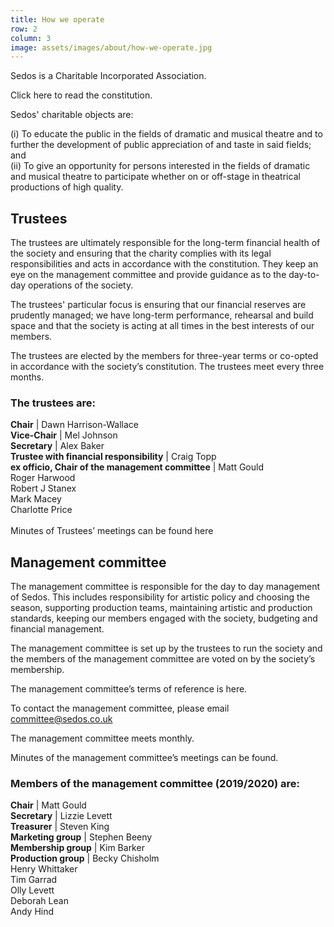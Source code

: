 ```yaml
---
title: How we operate
row: 2
column: 3
image: assets/images/about/how-we-operate.jpg
---
```

Sedos is a Charitable Incorporated Association.

Click here to read the constitution.

Sedos' charitable objects are:

(i) To educate the public in the fields of dramatic and musical theatre and to further the development of public appreciation of and taste in said fields; and\
(ii) To give an opportunity for persons interested in the fields of dramatic and musical theatre to participate whether on or off-stage in theatrical productions of high quality.

## Trustees

The trustees are ultimately responsible for the long-term financial health of the society and ensuring that the charity complies with its legal responsibilities and acts in accordance with the constitution. They keep an eye on the management committee and provide guidance as to the day-to-day operations of the society. 

The trustees' particular focus is ensuring that our financial reserves are prudently managed; we have long-term performance, rehearsal and build space and that the society is acting at all times in the best interests of our members. 

The trustees are elected by the members for three-year terms or co-opted in accordance with the society’s constitution. The trustees meet every three months.

### The trustees are:

**Chair** | Dawn Harrison-Wallace\
**Vice-Chair** | Mel Johnson\
**Secretary** | Alex Baker\
**Trustee with financial responsibility** | Craig Topp\
**ex officio, Chair of the management committee** | Matt Gould\
Roger Harwood\
Robert J Stanex\
Mark Macey\
Charlotte Price\
\
Minutes of Trustees’ meetings can be found here

## Management committee

The management committee is responsible for the day to day management of Sedos. This includes responsibility for artistic policy and choosing the season, supporting production teams, maintaining artistic and production standards, keeping our members engaged with the society, budgeting and financial management.

The management committee is set up by the trustees to run the society and the members of the management committee are voted on by the society’s membership.

The management committee’s terms of reference is here.

To contact the management committee, please email [committee@sedos.co.uk](mailto:committee@sedos.co.uk)

The management committee meets monthly.

Minutes of the management committee’s meetings can be found.

### Members of the management committee (2019/2020) are:

**Chair** | Matt Gould \
**Secretary** | Lizzie Levett \
**Treasurer** | Steven King\
**Marketing group** | Stephen Beeny \
**Membership group** | Kim Barker \
**Production group** | Becky Chisholm\
Henry Whittaker\
Tim Garrad\
Olly Levett \
Deborah Lean\
Andy Hind